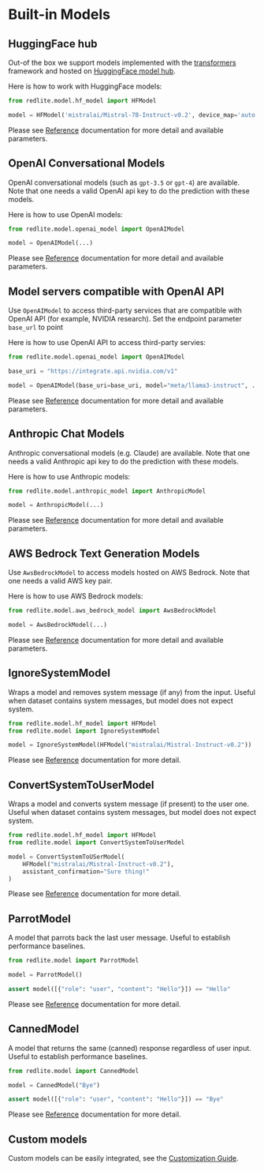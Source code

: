 # Built-in Models

## HuggingFace hub

Out-of the box we support models implemented with the [transformers](https://hf.co/transformers) framework
and hosted on [HuggingFace model hub](https://hf.co/models).

Here is how to work with HuggingFace models:

```python
from redlite.model.hf_model import HFModel

model = HFModel('mistralai/Mistral-7B-Instruct-v0.2', device_map='auto')
```

Please see [Reference](../../reference/redlite/model/hf_model) documentation for more detail and available parameters.

## OpenAI Conversational Models

OpenAI conversational models (such as `gpt-3.5` or `gpt-4`) are available. Note that one needs a valid
OpenAI api key to do the prediction with these models.

Here is how to use OpenAI models:

```python
from redlite.model.openai_model import OpenAIModel

model = OpenAIModel(...)
```

Please see [Reference](../../reference/redlite/model/openai_model/) documentation for more detail and available parameters.

## Model servers compatible with OpenAI API

Use `OpenAIModel` to access third-party services that are compatible with OpenAI API (for example, NVIDIA research).
Set the endpoint parameter `base_url` to point

Here is how to use OpenAI API to access third-party servies:

```python
from redlite.model.openai_model import OpenAIModel

base_uri = "https://integrate.api.nvidia.com/v1"

model = OpenAIModel(base_uri=base_uri, model="meta/llama3-instruct", ...)
```

Please see [Reference](../../reference/redlite/model/openai_model/) documentation for more detail and available parameters.

## Anthropic Chat Models

Anthropic conversational models (e.g. Claude) are available. Note that one needs a valid
Anthropic api key to do the prediction with these models.

Here is how to use Anthropic models:

```python
from redlite.model.anthropic_model import AnthropicModel

model = AnthropicModel(...)
```

Please see [Reference](../../reference/redlite/model/anthropic_model/) documentation for more detail and available parameters.

## AWS Bedrock Text Generation Models

Use `AwsBedrockModel` to access models hosted on AWS Bedrock. Note that one needs a valid AWS key pair.

Here is how to use AWS Bedrock models:

```python
from redlite.model.aws_bedrock_model import AwsBedrockModel

model = AwsBedrockModel(...)
```

Please see [Reference](../../reference/redlite/model/aws_bedrock_model/) documentation for more detail and available parameters.

## IgnoreSystemModel

Wraps a model and removes system message (if any) from the input. Useful when dataset contains system messages, but
model does not expect system.

```python
from redlite.model.hf_model import HFModel
from redlite.model import IgnoreSystemModel

model = IgnoreSystemModel(HFModel("mistralai/Mistral-Instruct-v0.2"))
```

Please see [Reference](../../reference/redlite/model/) documentation for more detail.

## ConvertSystemToUserModel

Wraps a model and converts system message (if present) to the user one.
Useful when dataset contains system messages, but model does not expect system.

```python
from redlite.model.hf_model import HFModel
from redlite.model import ConvertSystemToUserModel

model = ConvertSystemToUSerModel(
    HFModel("mistralai/Mistral-Instruct-v0.2"),
    assistant_confirmation="Sure thing!"
)
```

Please see [Reference](../../reference/redlite/model/) documentation for more detail.

## ParrotModel

A model that parrots back the last user message. Useful to establish performance baselines.

```python
from redlite.model import ParrotModel

model = ParrotModel()

assert model([{"role": "user", "content": "Hello"}]) == "Hello"
```

Please see [Reference](../../reference/redlite/model/) documentation for more detail.

## CannedModel

A model that returns the same (canned) response regardless of user input. Useful to establish performance baselines.

```python
from redlite.model import CannedModel

model = CannedModel("Bye")

assert model([{"role": "user", "content": "Hello"}]) == "Bye"
```

Please see [Reference](../../reference/redlite/model/) documentation for more detail.

## Custom models

Custom models can be easily integrated, see the [Customization Guide](custom.md).
